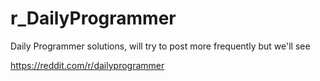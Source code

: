 # r_DailyProgrammer
Daily Programmer solutions, will try to post more frequently but we'll see

https://reddit.com/r/dailyprogrammer
